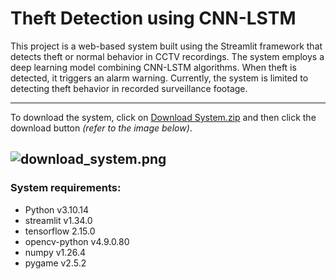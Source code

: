 # Theft Detection using CNN-LSTM
This project is a web-based system built using the Streamlit framework that detects theft or normal behavior in CCTV recordings. The system employs a deep learning model combining CNN-LSTM algorithms. When theft is detected, it triggers an alarm warning. Currently, the system is limited to detecting theft behavior in recorded surveillance footage.

---
To download the system, click on [Download System.zip](https://github.com/dikhaarianda/Theft-Detection-System/blob/master/Download%20System.zip) and then click the download button *(refer to the image below)*.

![download_system.png](https://github.com/dikhaarianda/Theft-Detection-System/blob/master/assets/download_system.png)
---
### System requirements:
- Python v3.10.14
- streamlit v1.34.0
- tensorflow 2.15.0
- opencv-python v4.9.0.80
- numpy v1.26.4
- pygame v2.5.2
